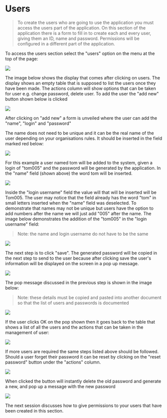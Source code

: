# Users

> To create the users who are going to use the application you must access the users part of the application. On this section of the application there is a form to fill in to create each and every user, giving them an ID, name and password. Permissions will be configured in a different part of the application.

To access the users section select the "users" option on the menu at the top of the page:

![](../.gitbook/assets/editor-image102.png)

The image below shows the display that comes after clicking on users. The display shows an empty table that is supposed to list the users once they have been made. The actions column will show options that can be taken for user e.g. change password, delete user. To add the user the "add new" button shown below is clicked

![](../.gitbook/assets/editor-image45.png)

After clicking on "add new" a form is unveiled where the user can add the "name", "login" and "password"

The name does not need to be unique and it can be the real name of the user depending on your organisations rules. It should be inserted in the field marked red below:

![](../.gitbook/assets/editor-image5.png)

For this example a user named tom will be added to the system, given a login of "tom005" and the password will be generated by the application. In the "name" field \(shown above\) the word tom will be inserted.

![](../.gitbook/assets/editor-image53.png)

Inside the "login username" field the value will that will be inserted will be Tom005. The user may notice that the field already has the word "tom" in small letters inserted when the "name" field was deselected. To demonstrate that names may not be unique but users have the option to add numbers after the name we will just add "005" after the name. The image below demonstrates the addition of the "tom005" in the "login username" field:

> Note: the name and login username do not have to be the same

![](../.gitbook/assets/editor-image39.png)

The next step is to click "save". The generated password will be copied in the next step to send to the user because after clicking save the user's information will be displayed on the screen in a pop up message.

![](../.gitbook/assets/editor-image16.png)

The pop message discussed in the previous step is shown in the image below:

> Note: these details must be copied and pasted into another document so that the list of users and passwords is documented

![](../.gitbook/assets/editor-image117.png)

If the user clicks OK on the pop shown then it goes back to the table that shows a list of all the users and the actions that can be taken in the management of user:

![](../.gitbook/assets/editor-image113.png)

If more users are required the same steps listed above should be followed. Should a user forget their password it can be reset by clicking on the "reset password" button under the "actions" column.

![](../.gitbook/assets/editor-image85.png)

When clicked the button will instantly delete the old password and generate a new, and pop up a message with the new password

![](../.gitbook/assets/editor-image91.png)

The next session discusses how to give permissions to your users that have been created in this section.

